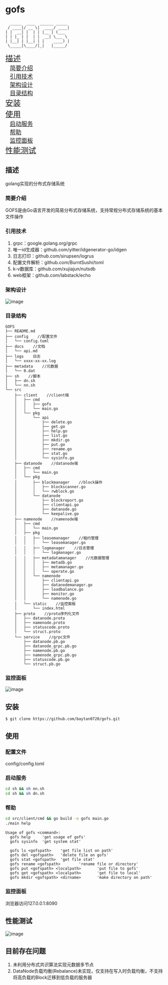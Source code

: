 # gofs
```
  _____  ____  ______ _____    
 / ____|/ __ \|  ____/ ____|   
| |  __| |  | | |__ | (___     
| | |_ | |  | |  __| \___ \    
| |__| | |__| | |    ____) |   
 \_____|\____/|_|   |_____/    
```
[<font size=5>描述</font>](#描述)   
&emsp;[<font size=4>简要介绍</font>](#简要介绍)   
&emsp;[<font size=4>引用技术</font>](#引用技术)   
&emsp;[<font size=4>架构设计</font>](#架构设计)   
&emsp;[<font size=4>目录结构</font>](#目录结构)   
[<font size=5>安装</font>](#安装)   
[<font size=5>使用</font>](#使用)   
&emsp;[<font size=4>启动服务</font>](#启动服务)   
&emsp;[<font size=4>帮助</font>](#帮助)   
&emsp;[<font size=4>监控面板</font>](#监控面板)   
[<font size=5>性能测试</font>](#性能测试)

## 描述   
golang实现的分布式存储系统   
### 简要介绍
GOFS是由Go语言开发的简易分布式存储系统，支持常规分布式存储系统的基本文件操作   
### 引用技术
1. grpc：google.golang.org/grpc   
2. 唯一id生成器：github.com/yitter/idgenerator-go/idgen   
3. 日志打印：github.com/sirupsen/logrus   
4. 配置文件解析：github.com/BurntSushi/toml   
5. k-v数据库：github.com/xujiajun/nutsdb   
6. web框架：github.com/labstack/echo   
### 架构设计
![image](./docs/construct.png)
### 目录结构
```
GOFS
├── README.md
├── config    //配置文件
│   └── config.toml
├── docs    //文档
│   └── api.md
├── logs    日志
│   └── xxxx-xx-xx.log
├── metadata    //元数据
│   └── 0.dat
├── sh    //脚本
│   ├── dn.sh
│   └── nn.sh
└── src
    ├── client    //client端
    │   ├── cmd
    │   │   ├── gofs
    │   │   └── main.go
    │   └── pkg
    │       └── api
    │           ├── delete.go
    │           ├── get.go
    │           ├── help.go
    │           ├── list.go
    │           ├── mkdir.go
    │           ├── put.go
    │           ├── rename.go
    │           ├── stat.go
    │           └── sysinfo.go
    ├── datanode    //datanode端
    │   ├── cmd
    │   │   └── main.go
    │   └── pkg
    │       ├── blockmanager    //block操作
    │       │   ├── blockscanner.go
    │       │   └── rwblock.go
    │       └── datanode
    │           ├── blockreport.go
    │           ├── clientapi.go
    │           ├── datanode.go
    │           └── keepalive.go
    ├── namenode    //namenode端
    │   ├── cmd
    │   │   └── main.go
    │   ├── pkg
    │   │   ├── leasemanager    //租约管理
    │   │   │   └── leasemanager.go
    │   │   ├── logmanager    //日志管理
    │   │   │   └── logmanager.go
    │   │   ├── metadatamanager    //元数据管理
    │   │   │   ├── metadb.go
    │   │   │   ├── metamanager.go
    │   │   │   └── operate.go
    │   │   └── namenode
    │   │       ├── clientapi.go
    │   │       ├── datanodemanager.go
    │   │       ├── loadbalance.go
    │   │       ├── monitor.go
    │   │       └── namenode.go
    │   └── static    //监控面板
    │       └── index.html
    ├── proto    //proto序列化文件
    │   ├── datanode.proto
    │   ├── namenode.proto
    │   ├── statuscode.proto
    │   └── struct.proto
    └── service    //grpc文件
        ├── datanode.pb.go
        ├── datanode_grpc.pb.go
        ├── namenode.pb.go
        ├── namenode_grpc.pb.go
        ├── statuscode.pb.go
        └── struct.pb.go
```
### 监控面板
![image](./docs/monitor.png)
## 安装
```bash
$ git clone https://github.com/baytan0720/gofs.git
```
## 使用
### 配置文件
config/config.toml   
### 启动服务
```Bash
cd sh && sh nn.sh
cd sh && sh dn.sh
```
### 帮助
```Bash
cd src/client/cmd && go build -o gofs main.go
./main help
```
```
Usage of gofs <command>:
  gofs help     'get usage of gofs'
  gofs sysinfo  'get system stat'

  gofs ls <gofspath>    'get file list on path'
  gofs del <gofspath>   'delete file on gofs'
  gofs stat <gofspath>  'get file stat'
  gofs rename <gofspath>        'rename file or directory'
  gofs put <gofspath> <localpath>       'put file to gofs'
  gofs get <gofspath> <localpath>       'get file to local'
  gofs mkdir <gofspath> <dirname>       'make directory on path'
```
### 监控面板
浏览器访问127.0.0.1:8090   
## 性能测试
![image](./docs/test.png)
## 目前存在问题
1. 未利用分布式共识算法实现元数据多节点   
2. DataNode负载均衡(Rebalance)未实现，仅支持在写入时负载均衡，不支持将高负载的Block迁移到低负载的服务器   